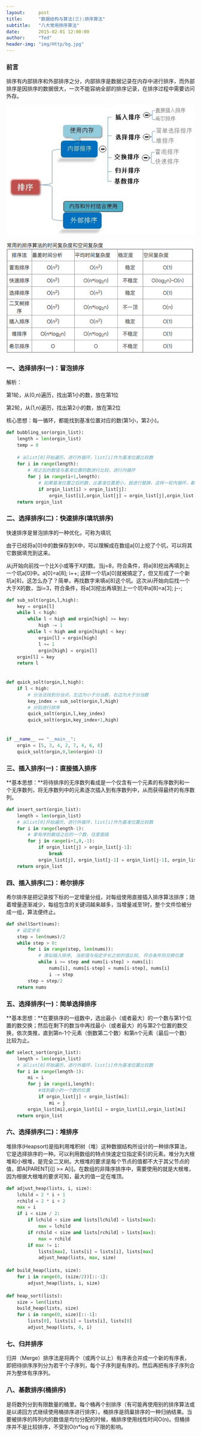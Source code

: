 ```yaml
---
layout:     post
title:      "数据结构与算法(三):排序算法"
subtitle:   "八大常用排序算法"
date:       2015-02-01 12:00:00
author:     "Ted"
header-img: "img/Http/bg.jpg"
---
```


### 前言

排序有内部排序和外部排序之分，内部排序是数据记录在内存中进行排序，而外部排序是因排序的数据很大，一次不能容纳全部的排序记录，在排序过程中需要访问外存。

![img](/img/data/08.jpg)

![img](/img/data/11.png)

### 一、选择排序(一)：冒泡排序

解析：

第1轮，从(0,n)遍历，找出第1小的数，放在第1位

第2轮，从(1,n)遍历，找出第2小的数，放在第2位

核心思想：每一循环，都能找到基准位置对应的数(第1小，第2小)。

```python
def bubbling_sor(orgin_list):
    length = len(orgin_list)
    temp = 0

    # 从list[0]开始遍历，进行外循环，list[i]作为基准位置比较数
    for i in range(length):
        # 用之后的数值与基准位置的数进行比较，进行内循环
        for j in range(i+1,length):
            # 如果基准位置之后的数，比基准位置更小，就进行替换，这样一轮内循环，都能保证基准位置的数比其后面的数值更大
            if orgin_list[i] > orgin_list[j]:
                orgin_list[i],orgin_list[j] = orgin_list[j],orgin_list[i]
    return orgin_list
```

### 二、选择排序(二)：快速排序(填坑排序)

快速排序是冒泡排序的一种优化，可称为填坑

由于已经将a[0]中的数保存到X中，可以理解成在数组a[0]上挖了个坑，可以将其它数据填充到这来。

从j开始向前找一个比X小或等于X的数。当j=8，符合条件，将a[8]挖出再填到上一个坑a[0]中。a[0]=a[8]; i++;  这样一个坑a[0]就被搞定了，但又形成了一个新坑a[8]，这怎么办了？简单，再找数字来填a[8]这个坑。这次从i开始向后找一个大于X的数，当i=3，符合条件，将a[3]挖出再填到上一个坑中a[8]=a[3]; j--;

```python
def sub_solt(orgin,l,high):
    key = orgin[l]
    while l < high:
        while l < high and orgin[high] >= key:
            high -= 1
        while l < high and orgin[high] < key:
            orgin[l] = orgin[high]
            l += 1
            orgin[high] = orgin[l]
    orgin[l] = key
    return l


def quick_solt(orgin,l,high):
    if l < high:
        # 分治法找到分治点，左边为小于分治数，右边为大于分治数
        key_index = sub_solt(orgin,l,high)
        # 分别进行排序
        quick_solt(orgin,l,key_index)
        quick_solt(orgin,key_index+1,high)


if __name__ == "__main__":
    orgin = [5, 3, 4, 2, 7, 4, 6, 8]
    quick_solt(orgin,0,len(orgin)-1)
```

### 三、插入排序(一)：直接插入排序

**基本思想：**将待排序的无序数列看成是一个仅含有一个元素的有序数列和一个无序数列，将无序数列中的元素逐次插入到有序数列中，从而获得最终的有序数列。

```python
def insert_sort(orgin_list):
    length = len(orgin_list)
    # 从list[0]开始遍历，进行外循环，list[i]作为基准位置比较数
    for i in range(length-1):
        # 拿有序的数组之后的一个数，往里面插
        for j in range(i+1,0,-1):
            if orgin_list[j] > orgin_list[j-1]:
                break
            orgin_list[j], orgin_list[j-1] = orgin_list[j-1], orgin_list[j]
    return orgin_list
```

### 四、插入排序(二)：希尔排序

希尔排序是把记录按下标的一定增量分组，对每组使用直接插入排序算法排序；随着增量逐渐减少，每组包含的关键词越来越多，当增量减至1时，整个文件恰被分成一组，算法便终止。

```Python
def shellSort(nums):
    # 设定步长
    step = len(nums)/2
    while step > 0:
        for i in range(step, len(nums)):
            # 类似插入排序, 当前值与指定步长之前的值比较, 符合条件则交换位置
            while i >= step and nums[i-step] > nums[i]:
                nums[i], nums[i-step] = nums[i-step], nums[i]
                i -= step
        step = step/2
    return nums
```

### 五、选择排序(一)：简单选择排序

**基本思想：**在要排序的一组数中，选出最小（或者最大）的一个数与第1个位置的数交换；然后在剩下的数当中再找最小（或者最大）的与第2个位置的数交换，依次类推，直到第n-1个元素（倒数第二个数）和第n个元素（最后一个数）比较为止。

```python
def select_sort(orgin_list):
    length = len(orgin_list)
    # 从list[0]开始遍历，进行外循环，list[i]作为基准位置比较数
    for i in range(length-1):
        mi = i
        for j in range(i,length):
            #找到最小的一个数的位置
            if orgin_list[j] < orgin_list[mi]:
                mi = j
        orgin_list[mi],orgin_list[i] = orgin_list[i],orgin_list[mi]
    return orgin_list
```

### 六、选择排序(二)：堆排序

堆排序(Heapsort)是指利用堆积树（堆）这种数据结构所设计的一种排序算法，它是选择排序的一种。可以利用数组的特点快速定位指定索引的元素。堆分为大根堆和小根堆，是完全二叉树。大根堆的要求是每个节点的值都不大于其父节点的值，即A[PARENT[i]] >= A[i]。在数组的非降序排序中，需要使用的就是大根堆，因为根据大根堆的要求可知，最大的值一定在堆顶。

```python
def adjust_heap(lists, i, size):
    lchild = 2 * i + 1
    rchild = 2 * i + 2
    max = i
    if i < size / 2:
        if lchild < size and lists[lchild] > lists[max]:
            max = lchild
        if rchild < size and lists[rchild] > lists[max]:
            max = rchild
        if max != i:
            lists[max], lists[i] = lists[i], lists[max]
            adjust_heap(lists, max, size)

def build_heap(lists, size):
    for i in range(0, (size/2))[::-1]:
        adjust_heap(lists, i, size)

def heap_sort(lists):
    size = len(lists)
    build_heap(lists, size)
    for i in range(0, size)[::-1]:
        lists[0], lists[i] = lists[i], lists[0]
        adjust_heap(lists, 0, i)
```

### 七、归并排序

归并（Merge）排序法是将两个（或两个以上）有序表合并成一个新的有序表，即把待排序序列分为若干个子序列，每个子序列是有序的。然后再把有序子序列合并为整体有序序列。

### 八、基数排序(桶排序)

是将数列分到有限数量的桶里。每个桶再个别排序（有可能再使用别的排序算法或是以递回方式继续使用桶排序进行排序）。桶排序是鸽巢排序的一种归纳结果。当要被排序的阵列内的数值是均匀分配的时候，桶排序使用线性时间O(n)。但桶排序并不是比较排序，不受到O(n*log n)下限的影响。
